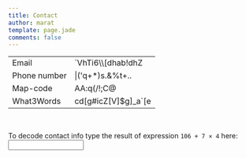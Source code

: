```yaml
---
title: Contact
author: marat
template: page.jade
comments: false
---
```

<script>

var lower_bound = 32; //including
var upper_bound = 126; //excluding
var count = upper_bound - lower_bound;

function scramble(str, key, scramble = true) {
  if (key.length == 0) return str;
  var scrambled = [];

  for (var i = 0; i < str.length; ++i) {
    var key_code = key.charCodeAt(i % key.length);
    var str_code = str.charCodeAt(i);
    if (scramble) {
      scrambled.push(String.fromCharCode((str_code + key_code) % count + lower_bound));
    } else {
      var c = (str_code - lower_bound - key_code);
      var it = 0; //safe-guard
      while ((c < lower_bound || c >= upper_bound) && it < 10) {
        it += 1;
        c += count;
      }
      if (c < lower_bound || c >= upper_bound) {
        c = Math.abs(c) % count + lower_bound;
      }
      scrambled.push(String.fromCharCode(c));
    }
  }
  return scrambled.join("");
}

function unscramble(str, key) {
  return scramble(str, key, false);
}

var origValues = [];
function updateInfo() {
  var key = document.getElementById("key");
  var labels = [document.getElementById("email"),
                document.getElementById("phone"),
                document.getElementById("mapcode"),
                document.getElementById("w3w")];
  for (var i = 0; i < labels.length; ++i)
  {
    if (origValues.length == i) {
      origValues.push(labels[i].innerText);
    }
    labels[i].innerText = unscramble(origValues[i], key.value);
  }
}
</script>

<table align="center">
  <tbody>
    <tr><td>Email</td><td><label id="email">`VhTi6\\[dhab!dhZ</label></td></tr>
    <tr><td>Phone number</td><td><label id="phone">|(&#39;q+*)s.&%t+..</label></td></tr>
    <tr><td>Map-code</td><td><label id="mapcode">AA:q(/!;C@</label></td></tr>
    <tr><td>What3Words</td><td><label id="w3w">cd[g#icZ[V]$g]_a&#96;[e</label></td></tr>
  </tbody>
</table><br>

To decode contact info type the result of expression `106 + 7 × 4` here: <input id="key" type="text" name="fname" maxlength="16" size="16" onkeyup="updateInfo()">

